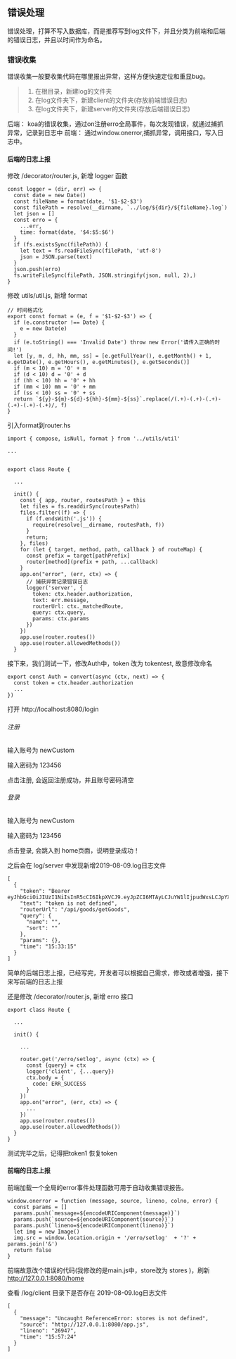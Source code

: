 ## 错误处理
错误处理，打算不写入数据库，而是推荐写到log文件下，并且分类为前端和后端的错误日志，并且以时间作为命名。

### 错误收集
错误收集一般要收集代码在哪里报出异常，这样方便快速定位和重显bug。

> 1. 在根目录，新建log的文件夹
> 2. 在log文件夹下，新建client的文件夹(存放前端错误日志)
> 3. 在log文件夹下，新建server的文件夹(存放后端错误日志)

后端： koa的错误收集，通过on注册erro全局事件，每次发现错误，就通过捕抓异常，记录到日志中
前端： 通过window.onerror,捕抓异常，调用接口，写入日志中。

#### 后端的日志上报
修改 /decorator/router.js, 新增 logger 函数
```
const logger = (dir, err) => {
  const date = new Date()
  const fileName = format(date, '$1-$2-$3')
  const filePath = resolve(__dirname, `../log/${dir}/${fileName}.log`)
  let json = []
  const erro = {
    ...err,
    time: format(date, '$4:$5:$6')
  }
  if (fs.existsSync(filePath)) {
    let text = fs.readFileSync(filePath, 'utf-8')
    json = JSON.parse(text)
  }
  json.push(erro)
  fs.writeFileSync(filePath, JSON.stringify(json, null, 2),)
}
```

修改 utils/util.js, 新增 format
```
// 时间格式化
export const format = (e, f = '$1-$2-$3') => {
  if (e.constructor !== Date) {
    e = new Date(e)
  }
  if (e.toString() === 'Invalid Date') throw new Error('请传入正确的时间!')
  let [y, m, d, hh, mm, ss] = [e.getFullYear(), e.getMonth() + 1, e.getDate(), e.getHours(), e.getMinutes(), e.getSeconds()]
  if (m < 10) m = '0' + m
  if (d < 10) d = '0' + d
  if (hh < 10) hh = '0' + hh
  if (mm < 10) mm = '0' + mm
  if (ss < 10) ss = '0' + ss
  return `${y}-${m}-${d}-${hh}-${mm}-${ss}`.replace(/(.+)-(.+)-(.+)-(.+)-(.+)-(.+)/, f)
}
```

引入format到router.hs
```
import { compose, isNull, format } from '../utils/util'

...


export class Route {
  
  ...

  init() {
    const { app, router, routesPath } = this
    let files = fs.readdirSync(routesPath)
    files.filter((f) => {
      if (f.endsWith('.js')) {
        require(resolve(__dirname, routesPath, f))
      }
      return;
    }, files)
    for (let { target, method, path, callback } of routeMap) {
      const prefix = target[pathPrefix]
      router[method](prefix + path, ...callback)
    }
    app.on("error", (err, ctx) => {
      // 捕获异常记录错误日志
      logger('server', {
        token: ctx.header.authorization,
        text: err.message,
        routerUrl: ctx._matchedRoute,
        query: ctx.query,
        params: ctx.params
      })
    })
    app.use(router.routes())
    app.use(router.allowedMethods())
  }
```

接下来，我们测试一下，修改Auth中，token 改为 tokentest, 故意修改命名
```
export const Auth = convert(async (ctx, next) => {
  const token = ctx.header.authorization
  ...
})
```

打开 http://localhost:8080/login

###### 注册

输入账号为 newCustom

输入密码为 123456 

点击注册, 会返回注册成功，并且账号密码清空

###### 登录

输入账号为 newCustom

输入密码为 123456 

点击登录, 会跳入到 home页面，说明登录成功！

之后会在 log/server 中发现新增2019-08-09.log日志文件
```
[
  {
    "token": "Bearer eyJhbGciOiJIUzI1NiIsInR5cCI6IkpXVCJ9.eyJpZCI6MTAyLCJuYW1lIjpudWxsLCJpYXQiOjE1MzM2OTc1NzAsImV4cCI6MTUzNDMwMjM3MH0.wuGG96BdwMvZhETKWlIZePuQCE4ha9Sfsn4yy48W18s",
    "text": "token is not defined",
    "routerUrl": "/api/goods/getGoods",
    "query": {
      "name": "",
      "sort": ""
    },
    "params": {},
    "time": "15:33:15"
  }
]
```
简单的后端日志上报，已经写完，开发者可以根据自己需求，修改或者增强，接下来写前端的日志上报

还是修改 /decorator/router.js, 新增 erro 接口

```
export class Route {

  ...

  init() {

    ...

    router.get('/erro/setlog', async (ctx) => {
      const {query} = ctx
      logger('client', {...query})
      ctx.body = {
        code: ERR_SUCCESS
      }
    })
    app.on("error", (err, ctx) => {
      ...
    })
    app.use(router.routes())
    app.use(router.allowedMethods())
  }
}
```

测试完毕之后，记得把token1 恢复token

#### 前端的日志上报
前端加载一个全局的error事件处理函数可用于自动收集错误报告。

```
window.onerror = function (message, source, lineno, colno, error) {
  const params = []
  params.push(`message=${encodeURIComponent(message)}`)
  params.push(`source=${encodeURIComponent(source)}`)
  params.push(`lineno=${encodeURIComponent(lineno)}`)
  let img = new Image()
  img.src = window.location.origin + '/erro/setlog'  + '?' + params.join('&')
  return false
}
```
前端故意改个错误的代码(我修改的是main.js中，store改为 stores )，刷新 http://127.0.0.1:8080/home

查看 /log/client 目录下是否存在 2019-08-09.log日志文件
```
[
  {
    "message": "Uncaught ReferenceError: stores is not defined",
    "source": "http://127.0.0.1:8080/app.js",
    "lineno": "26947",
    "time": "15:57:24"
  }
]
```
